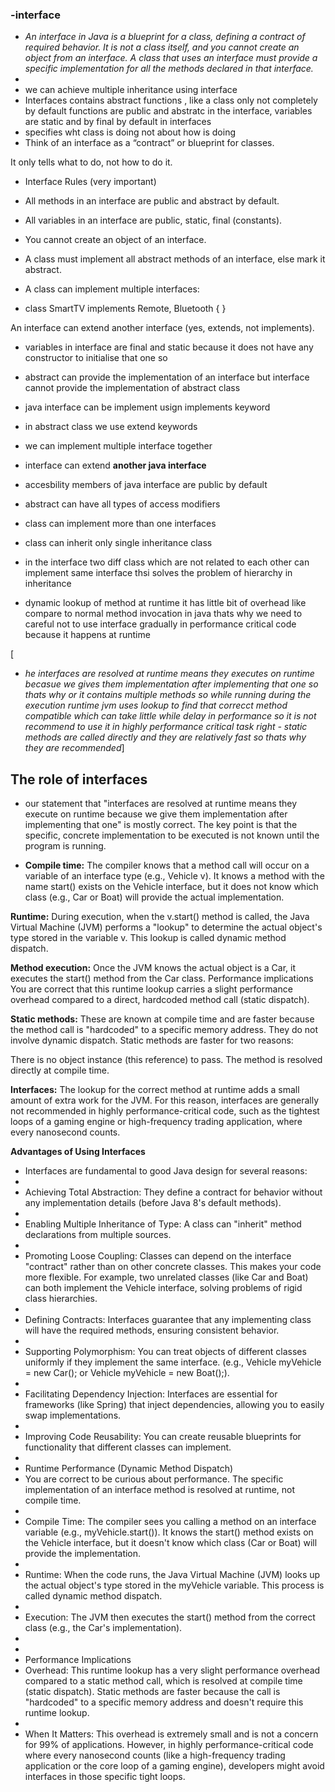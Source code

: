 ### -interface
- _An interface in Java is a blueprint for a class, defining a contract of required behavior. It is not a class itself, and you cannot create an object from an interface. A class that uses an interface must provide a specific implementation for all the methods declared in that interface._
- 
- we can achieve multiple inheritance using interface
- Interfaces contains abstract functions , like a class only not completely
by default functions are public and abstratc in the interface, variables are static and by final by default in interfaces
- specifies wht class is doing not about how is doing 
- Think of an interface as a “contract” or blueprint for classes.

It only tells what to do, not how to do it.

- Interface Rules (very important)

* All methods in an interface are public and abstract by default.

* All variables in an interface are public, static, final (constants).

* You cannot create an object of an interface.

* A class must implement all abstract methods of an interface, else mark it abstract.

* A class can implement multiple interfaces:

* class SmartTV implements Remote, Bluetooth { }


An interface can extend another interface (yes, extends, not implements).

- variables in interface are final and static
because it does not have any constructor to initialise that one so
- abstract can provide the implementation of an interface 
but interface cannot provide the implementation of abstract class
-  java interface can be implement usign implements keyword
- in abstract class we use extend keywords
- we can implement multiple interface together 
- interface can extend **another java interface** 
- accesbility members of java interface are public by default
- abstract can have all types of access modifiers
- class can implement more than one interfaces
- class can inherit only single inheritance class

- in the interface two diff class which are not related to each other can implement same interface thsi solves the problem of hierarchy in inheritance


- dynamic lookup of method at runtime it has little bit of overhead like 
 compare to normal method invocation in java thats why we need to careful
 not to use interface gradually in performance critical code because it happens at runtime


[
* _he interfaces are resolved at runtime means they executes on runtime becasue we gives them implementation after implementing that one so thats why or it contains multiple methods so while running during the execution runtime jvm uses lookup to find that correcct method compatible which can take little while delay in performance so it is not recommend to use it in highly performance critical task right - static methods are called directly and they are relatively fast so thats why they are recommended_]
 
## **The role of interfaces**

- our statement that "interfaces are resolved at runtime means they execute on runtime because we give them implementation after implementing that one" is mostly correct. The key point is that the specific, concrete implementation to be executed is not known until the program is running. 

- **Compile time:** The compiler knows that a method call will occur on a variable of an interface type (e.g., Vehicle v). It knows a method with the name start() exists on the Vehicle interface, but it does not know which class (e.g., Car or Boat) will provide the actual implementation.

**Runtime:** During execution, when the v.start() method is called, the Java Virtual Machine (JVM) performs a "lookup" to determine the actual object's type stored in the variable v. This lookup is called dynamic method dispatch.

**Method execution:** Once the JVM knows the actual object is a Car, it executes the start() method from the Car class. 
Performance implications
You are correct that this runtime lookup carries a slight performance overhead compared to a direct, hardcoded method call (static dispatch). 

**Static methods:** These are known at compile time and are faster because the method call is "hardcoded" to a specific memory address. They do not involve dynamic dispatch. Static methods are faster for two reasons:

There is no object instance (this reference) to pass.
The method is resolved directly at compile time.

**Interfaces:** The lookup for the correct method at runtime adds a small amount of extra work for the JVM. For this reason, interfaces are generally not recommended in highly performance-critical code, such as the tightest loops of a gaming engine or high-frequency trading application, where every nanosecond counts. 




  **Advantages of Using Interfaces**
* Interfaces are fundamental to good Java design for several reasons:
* 
* Achieving Total Abstraction: They define a contract for behavior without any implementation details (before Java 8's default methods).
* 
* Enabling Multiple Inheritance of Type: A class can "inherit" method declarations from multiple sources.
* 
* Promoting Loose Coupling: Classes can depend on the interface "contract" rather than on other concrete classes. This makes your code more flexible. For example, two unrelated classes (like Car and Boat) can both implement the Vehicle interface, solving problems of rigid class hierarchies.
* 
* Defining Contracts: Interfaces guarantee that any implementing class will have the required methods, ensuring consistent behavior.
* 
* Supporting Polymorphism: You can treat objects of different classes uniformly if they implement the same interface. (e.g., Vehicle myVehicle = new Car(); or Vehicle myVehicle = new Boat();).
* 
* Facilitating Dependency Injection: Interfaces are essential for frameworks (like Spring) that inject dependencies, allowing you to easily swap implementations.
* 
* Improving Code Reusability: You can create reusable blueprints for functionality that different classes can implement.
* 
* Runtime Performance (Dynamic Method Dispatch)
* You are correct to be curious about performance. The specific implementation of an interface method is resolved at runtime, not compile time.
* 
* Compile Time: The compiler sees you calling a method on an interface variable (e.g., myVehicle.start()). It knows the start() method exists on the Vehicle interface, but it doesn't know which class (Car or Boat) will provide the implementation.
* 
* Runtime: When the code runs, the Java Virtual Machine (JVM) looks up the actual object's type stored in the myVehicle variable. This process is called dynamic method dispatch.
* 
* Execution: The JVM then executes the start() method from the correct class (e.g., the Car's implementation).
* 
* 
* Performance Implications
* Overhead: This runtime lookup has a very slight performance overhead compared to a static method call, which is resolved at compile time (static dispatch). Static methods are faster because the call is "hardcoded" to a specific memory address and doesn't require this runtime lookup.
* 
* When It Matters: This overhead is extremely small and is not a concern for 99% of applications. However, in highly performance-critical code where every nanosecond counts (like a high-frequency trading application or the core loop of a gaming engine), developers might avoid interfaces in those specific tight loops.